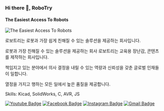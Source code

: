 ### Hi there 👋, RoboTry
#### The Easiest Access To Robots
![The Easiest Access To Robots](https://robotry.co.kr/images/products/product1.png)

로보트리는 로봇과 가장 쉽게 친해질 수 있는 솔루션을 제공하는 회사입니다.

로봇과 가장 친해질 수 있는 솔루션을 제공하는 회사 로보트리는 교육용 장난감, 콘텐츠를 제작하는 회사입니다.

책임지고 있는 분야에서 의사 결정을 내릴 수 있는 역량과 신뢰성을 갖춘 글로벌 인재들이 일합니다.

열정을 가지고 행하는 모든 일에서 높은 품질을 제공합니다.

Skills: Kicad, SolidWorks, C, AVR, JS

[![Youtube Badge](https://img.shields.io/badge/Youtube-ff0000?style=flat-square&logo=youtube&link=https://www.youtube.com/c/robotry)](https://www.youtube.com/c/robotry) 
[![Facebook Badge](https://img.shields.io/badge/-Facebook-1877f2?style=flat-square&logo=facebook&logoColor=white&link=https://www.facebook.com/RobotryKR/)](https://www.facebook.com/RobotryKR/) 
[![Instagram Badge](https://img.shields.io/badge/-Instagram-dd2a7b?style=flat-square&logo=instagram&logoColor=white&link=https://www.instagram.com/robotry_/)](https://www.instagram.com/robotry_/) 
[![Gmail Badge](https://img.shields.io/badge/-Gmail-d14836?style=flat-square&logo=Gmail&logoColor=white&link=mailto:robotry@robotry.co.kr)](robotry@robotry.co.kr)
